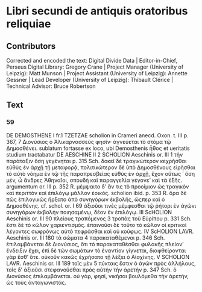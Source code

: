 # Libri secundi de antiquis oratoribus reliquiae  

## Contributors  
Corrected and encoded the text: Digital Divide Data | Editor-in-Chief, Perseus Digital Library: Gregory Crane | Project Manager (University of Leipzig): Matt Munson | Project Assistant (University of Leipzig): Annette Gessner | Lead Developer (University of Leipzig): Thibault Clérice | Technical Advisor: Bruce Robertson  

## Text  
### 59  
DE DEMOSTHENE I fr.1 TZETZAE scholion in Crameri anecd. Oxon. t. III p. 367, 7 Διονύσιος ὁ Ἁλικαρνασσεὺς φησίν· ἁγνεύεται τὸ στόμα τῷ Δημοσθένει. sublatum fortasse ex loco, ubi Demosthenis ἦθος et ueritatis studium tractabatur DE AESCHINE II 2 SCHOLION Aeschinis or. III 1 τὴν παράταξιν ὅση γεγένηται p. 315 Sch. δοκεῖ δὲ τραγικώτερον κεχρῆσθαι εὐθὺς ἐν ἀρχῇ τῇ μεταφορᾷ, πολιτικώτερον δὲ ὑπὸ Δημοσθένους εἰρῆσθαι τὸ αὐτὸ νόημα ἐν τῷ τῆς παραπρεσβείας εὐθὺς ἐν ἀρχῇ, ἔχον οὕτως ῾ ὅση μέν, ὦ ἂνδρες Ἀθηναῖοι, σπουδὴ καὶ παραγγελία γέγονεʼ καὶ τὰ ἑξῆς. argumentum or. III p. 352 R. μέμψαιτο δʼ ἂν τις τὸ προοίμιον ὡς τραγικὸν καὶ περιττὸν καὶ ἐπιλόγῳ μᾶλλον ἐοικός. scholion ibid. p. 353 R. ὅρα δὲ πῶς ἐπιλογικῶς ἤρξατο ἀπὸ συνηγόρων ἐκβολῆς, ὥςπερ καὶ ὁ Δημοσθένης. cf. schol. or. I 69 ἀξιοῦσι τινὲς μέμφεσθαι τῷ ῥήτορι ἐν ἀγῶνι συνηγόρων ἐκβολὴν ποιησαμένῳ, δέον ἐν ἐπιλόγῳ. III ScHOLION Aeschinis or. III 90 πλείους τραπόμενος 3 τροπὰς τοῦ Εὐρίπου p. 331 Sch. ἔστι δὲ τὸ κῶλον χαριεντισμός. ἐπαινοῦσι δὲ τοῦτο τὸ κῶλον οἱ κριτικοὶ λέγοντες σωφρόνως αὐτὸ πεφράσθαι καὶ οὐ κούφως. IV ScHOLION LAVR. Aeschinis or. III 180 τὰ σώματα 4 παρακαταθέμενοι p. 346 Sch. ἐπιλαμβάνεται δὲ Διονύσιος, ὅτι τὸ παρακαταθέσθαι φυλακῆς πλείονʼ ἔνδειξιν ἔχει, ἐπὶ δὲ τῶν σωμάτων τὸ ἐναντίον γίγνεται, διαφθείρονται γὰρ ἔσθʼ ὅτε. οὐκοῦν κακῶς ἐχρήσατο τῇ λέξει ὁ Αἰσχίνης. V SCHOLION LAVR. Aeschinis or. III 189 τοῖς μὲν 5 πύκταις ἔστιν ὁ ἀγὼν πρὸς ἀλλήλους, τοῖς δʼ ἀξιοῦσι στεφανοῦσθαι πρὸς αὐτὴν τὴν ἀρετήν p. 347 Sch. ὁ Διονύσιος ἐπιλαμβάνεται. οὐ γάρ, φησί, νικῆσαι βουλόμεθα τὴν ἀρετήν, ὡς τοὺς ἀνταγωνιστάς.  
